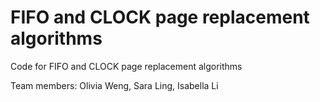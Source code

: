 # FIFO and CLOCK page replacement algorithms
  Code for FIFO and CLOCK page replacement algorithms
  
  Team members: Olivia Weng, Sara Ling, Isabella Li
